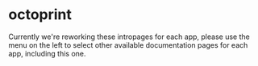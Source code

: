 # octoprint

Currently we're reworking these intropages for each app, please use the menu on the left to select other available documentation pages for each app, including this one.
